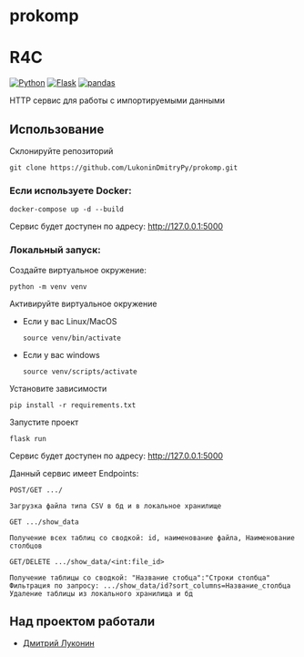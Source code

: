 # prokomp
# R4C
[![Python](https://img.shields.io/badge/-Python-464646?style=flat-square&logo=Python)](https://www.python.org/)
[![Flask](https://img.shields.io/badge/-Flask-464646?style=flat-square&logo=Flask)](https://flask-docs.readthedocs.io/)
[![pandas](https://img.shields.io/badge/-pandas-464646?style=flat-square&logo=pandas)](https://pandas.pydata.org/)

HTTP сервис для работы с импортируемыми данными
## Использование
Склонируйте репозиторий  
```
git clone https://github.com/LukoninDmitryPy/prokomp.git
```
### Если используете Docker: 
```
docker-compose up -d --build
```
Сервис будет доступен по адресу: http://127.0.0.1:5000

### Локальный запуск:
Создайте виртуальное окружение:
```
python -m venv venv
```
Активируйте виртуальное окружение
* Если у вас Linux/MacOS

    ```
    source venv/bin/activate
    ```

* Если у вас windows

    ```
    source venv/scripts/activate
    ```

Установите зависимости 
```
pip install -r requirements.txt
```
Запустите проект
```
flask run
```

Сервис будет доступен по адресу: http://127.0.0.1:5000

Данный сервис имеет Endpoints:
```
POST/GET .../

Загрузка файла типа CSV в бд и в локальное хранилище
```
```
GET .../show_data

Получение всех таблиц со сводкой: id, наименование файла, Наименование столбцов
```
```
GET/DELETE .../show_data/<int:file_id>

Получение таблицы со сводкой: "Название стобца":"Строки столбца"
Фильтрация по запросу: .../show_data/id?sort_columns=Название_столбца
Удаление таблицы из локального хранилища и бд
```

## Над проектом работали
- [Дмитрий Луконин](https://wa.me/79153612056)